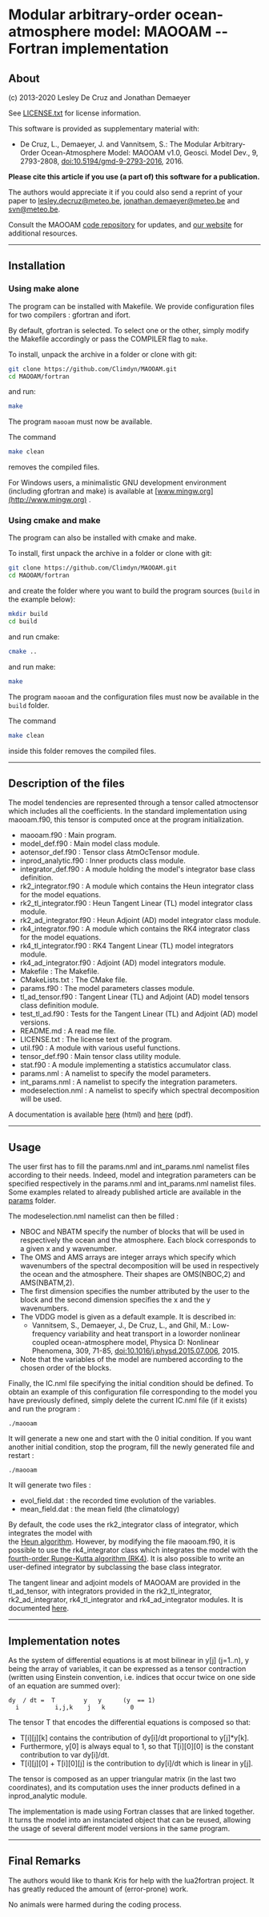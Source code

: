 # Modular arbitrary-order ocean-atmosphere model: MAOOAM -- Fortran implementation #

## About ##

(c) 2013-2020 Lesley De Cruz and Jonathan Demaeyer

See [LICENSE.txt](LICENSE.txt) for license information.

This software is provided as supplementary material with:

* De Cruz, L., Demaeyer, J. and Vannitsem, S.: The Modular Arbitrary-Order
Ocean-Atmosphere Model: MAOOAM v1.0, Geosci. Model Dev., 9, 2793-2808,
[doi:10.5194/gmd-9-2793-2016](http://dx.doi.org/10.5194/gmd-9-2793-2016), 2016.

**Please cite this article if you use (a part of) this software for a
publication.**

The authors would appreciate it if you could also send a reprint of
your paper to <lesley.decruz@meteo.be>, <jonathan.demaeyer@meteo.be> and
<svn@meteo.be>. 

Consult the MAOOAM [code repository](http://www.github.com/Climdyn/MAOOAM)
for updates, and [our website](http://climdyn.meteo.be) for additional
resources.

------------------------------------------------------------------------

## Installation ##

### Using make alone

The program can be installed with Makefile. We provide configuration files for 
two compilers : gfortran and ifort.

By default, gfortran is selected. To select one or the other, simply modify the 
Makefile accordingly or pass the COMPILER flag to `make`.

To install, unpack the archive in a folder or clone with git:

```bash     
git clone https://github.com/Climdyn/MAOOAM.git
cd MAOOAM/fortran
```
and run:
```bash     
make
```
The program `maooam`  must now be available.
     
The command
```bash
make clean
```
removes the compiled files.

For Windows users, a minimalistic GNU development environment
 (including gfortran and make) is available at [www.mingw.org](http://www.mingw.org) .

### Using cmake and make

The program can also be installed with cmake and make. 

To install, first unpack the archive in a folder or clone with git:

```bash     
git clone https://github.com/Climdyn/MAOOAM.git
cd MAOOAM/fortran
```
and create the folder where you want to build the program sources (`build` in the example below):
```bash
mkdir build
cd build
```
and run cmake:
```bash
cmake ..
```
and run make:
```bash     
make
```
The program `maooam` and the configuration files must now be available in the `build` folder.
     
The command
```bash
make clean
```
inside this folder removes the compiled files.

------------------------------------------------------------------------

##  Description of the files ##

The model tendencies are represented through a tensor called atmoctensor which
includes all the coefficients. In the standard implementation using maooam.f90, this tensor is 
computed once at the program initialization.

* maooam.f90 : Main program.
* model_def.f90 : Main model class module.
* aotensor_def.f90 : Tensor class AtmOcTensor module.
* inprod_analytic.f90 : Inner products class module.
* integrator_def.f90 : A module holding the model's integrator base class definition.
* rk2_integrator.f90 : A module which contains the Heun integrator class for the model equations.
* rk2_tl_integrator.f90 : Heun Tangent Linear (TL) model integrator class module.
* rk2_ad_integrator.f90 : Heun Adjoint (AD) model integrator class module.
* rk4_integrator.f90 : A module which contains the RK4 integrator class for the model equations.
* rk4_tl_integrator.f90 : RK4 Tangent Linear (TL) model integrators module.
* rk4_ad_integrator.f90 : Adjoint (AD) model integrators module.
* Makefile : The Makefile.
* CMakeLists.txt : The CMake file.
* params.f90 : The model parameters classes module.
* tl_ad_tensor.f90 : Tangent Linear (TL) and Adjoint (AD) model tensors class definition module.
* test_tl_ad.f90 : Tests for the Tangent Linear (TL) and Adjoint (AD) model versions.
* README.md : A read me file.
* LICENSE.txt : The license text of the program.
* util.f90 : A module with various useful functions.
* tensor_def.f90 : Main tensor class utility module.
* stat.f90 : A module implementing a statistics accumulator class.
* params.nml : A namelist to specify the model parameters.
* int_params.nml : A namelist to specify the integration parameters.
* modeselection.nml : A namelist to specify which spectral decomposition will be used.

A documentation is available [here](./doc/html/index.html) (html) and [here](./doc/latex/Reference_manual.pdf) (pdf).
 
------------------------------------------------------------------------

## Usage ##

The user first has to fill the params.nml and int_params.nml namelist files according to their needs.
Indeed, model and integration parameters can be specified respectively in the params.nml and int_params.nml namelist files. Some examples related to already published article are available in the [params](./params/) folder.

The modeselection.nml namelist can then be filled : 
* NBOC and NBATM specify the number of blocks that will be used in respectively the ocean and
  the atmosphere. Each block corresponds to a given x and y wavenumber.
* The OMS and AMS arrays are integer arrays which specify which wavenumbers of
  the spectral decomposition will be used in respectively the ocean and the
  atmosphere. Their shapes are OMS(NBOC,2) and AMS(NBATM,2).
* The first dimension specifies the number attributed by the user to the block and the second
  dimension specifies the x and the y wavenumbers.
* The VDDG model is given as a default example. It is described in:
    - Vannitsem, S., Demaeyer, J., De Cruz, L., and Ghil, M.: Low-frequency
      variability and heat transport in a loworder nonlinear coupled ocean-atmosphere
      model, Physica D: Nonlinear Phenomena, 309, 71-85, [doi:10.1016/j.physd.2015.07.006](https://doi.org/10.1016/j.physd.2015.07.006), 2015.   
* Note that the variables of the model are numbered according to the chosen
  order of the blocks.

Finally, the IC.nml file specifying the initial condition should be defined. To
obtain an example of this configuration file corresponding to the model you
have previously defined, simply delete the current IC.nml file (if it exists)
and run the program :

    ./maooam

It will generate a new one and start with the 0 initial condition. If you want another 
initial condition, stop the program, fill the newly generated file and restart :

    ./maooam

It will generate two files :
 * evol_field.dat : the recorded time evolution of the variables.
 * mean_field.dat : the mean field (the climatology)
 
By default, the code uses the rk2_integrator class of integrator, which integrates the model with  
the [Heun algorithm](https://en.wikipedia.org/wiki/Heun%27s_method). However, by modifying the file maooam.f90, it is possible to use the 
rk4_integrator class which integrates the model with the [fourth-order Runge-Kutta algorithm (RK4)](https://en.wikipedia.org/wiki/Runge%E2%80%93Kutta_methods). It is also possible to write an user-defined integrator by subclassing the base class integrator.

The tangent linear and adjoint models of MAOOAM are provided in the
tl_ad_tensor, with integrators provided in the rk2_tl_integrator, rk2_ad_integrator, rk4_tl_integrator and rk4_ad_integrator modules. 
It is documented [here](./doc/html/md_doc_tl_ad_doc.html).


------------------------------------------------------------------------

## Implementation notes ##

As the system of differential equations is at most bilinear in y[j] (j=1..n), y
being the array of variables, it can be expressed as a tensor contraction
(written using Einstein convention, i.e. indices that occur twice on one side
of an equation are summed over):

    dy  / dt =  T        y   y      (y  == 1)
      i          i,j,k    j   k       0

The tensor T that encodes the differential equations is composed so that:

* T[i][j][k] contains the contribution of dy[i]/dt proportional to y[j]*y[k].
* Furthermore, y[0] is always equal to 1, so that T[i][0][0] is the constant
contribution to var dy[i]/dt.
* T[i][j][0] + T[i][0][j] is the contribution to  dy[i]/dt which is linear in
y[j].

The tensor is composed as an upper triangular matrix 
(in the last two coordinates), and its computation uses the inner products defined in a inprod_analytic module.

The implementation is made using Fortran classes that are linked together.
It turns the model into an instanciated object that can be reused, allowing the usage of several different model versions in the same program.

------------------------------------------------------------------------

## Final Remarks ##

The authors would like to thank Kris for help with the lua2fortran project. It
has greatly reduced the amount of (error-prone) work.

  No animals were harmed during the coding process.
